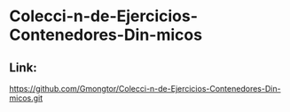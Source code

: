 # Colecci-n-de-Ejercicios-Contenedores-Din-micos
## Link:
https://github.com/Gmongtor/Colecci-n-de-Ejercicios-Contenedores-Din-micos.git
